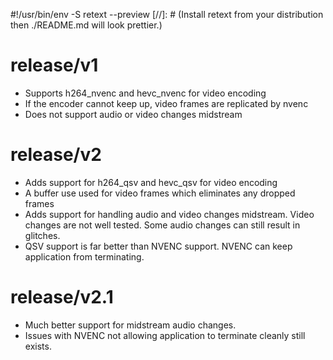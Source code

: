 #!/usr/bin/env -S retext --preview
[//]: # (Install retext from your distribution then ./README.md will look prettier.)

# release/v1
* Supports h264_nvenc and hevc_nvenc for video encoding
* If the encoder cannot keep up, video frames are replicated by nvenc
* Does not support audio or video changes midstream

# release/v2
* Adds support for h264_qsv and hevc_qsv for video encoding
* A buffer use used for video frames which eliminates any dropped frames
* Adds support for handling audio and video changes midstream. Video changes are not well tested. Some audio changes can still result in glitches.
* QSV support is far better than NVENC support. NVENC can keep application from terminating.

# release/v2.1
* Much better support for midstream audio changes.
* Issues with NVENC not allowing application to terminate cleanly still exists.
